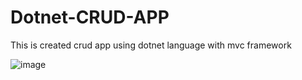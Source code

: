 # Dotnet-CRUD-APP
This is created crud app using dotnet language with mvc framework

![image](https://github.com/Anand3125/Dotnet-CRUD-APP/assets/124582976/dee50693-59dd-4b9a-86f5-37fced4a1eee)
